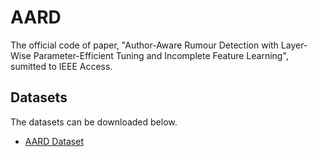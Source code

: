 # AARD
The official code of paper, "Author-Aware Rumour Detection with Layer-Wise Parameter-Efficient Tuning and Incomplete Feature Learning", sumitted to IEEE Access.


## Datasets
The datasets can be downloaded below.

- [AARD Dataset](https://connectpolyu-my.sharepoint.com//:u:/r/personal/19104564r_connect_polyu_hk/Documents/AARD_dataset.zip?csf=1&web=1&e=js0NRv)
